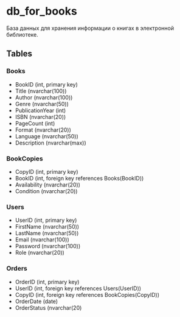 # db_for_books
База данных для хранения информации о книгах в электронной библиотеке.


## Tables

### Books
- BookID (int, primary key)
- Title (nvarchar(100))
- Author (nvarchar(100))
- Genre (nvarchar(50))
- PublicationYear (int)
- ISBN (nvarchar(20))
- PageCount (int)
- Format (nvarchar(20))
- Language (nvarchar(50))
- Description (nvarchar(max))

### BookCopies
- CopyID (int, primary key)
- BookID (int, foreign key references Books(BookID))
- Availability (nvarchar(20))
- Condition (nvarchar(20))

### Users
- UserID (int, primary key)
- FirstName (nvarchar(50))
- LastName (nvarchar(50))
- Email (nvarchar(100))
- Password (nvarchar(100))
- Role (nvarchar(20))

### Orders
- OrderID (int, primary key)
- UserID (int, foreign key references Users(UserID))
- CopyID (int, foreign key references BookCopies(CopyID))
- OrderDate (date)
- OrderStatus (nvarchar(20)
